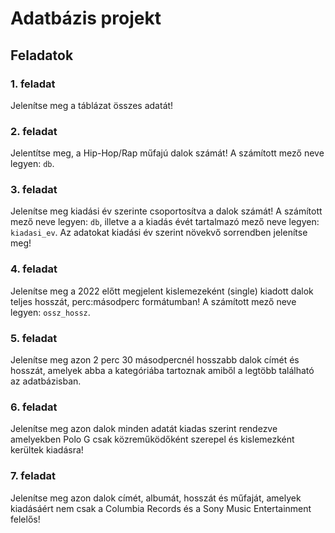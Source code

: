 # Adatbázis projekt

## Feladatok

### 1. feladat

Jelenítse meg a táblázat összes adatát!

### 2. feladat

Jelentítse meg, a Hip-Hop/Rap műfajú dalok számát! A számított mező neve legyen: `db`.

### 3. feladat

Jelenítse meg kiadási év szerinte csoportosítva a dalok számát! A számított mező neve legyen: `db`, illetve a a kiadás évét tartalmazó mező neve legyen: `kiadasi_ev`. Az adatokat kiadási év szerint növekvő sorrendben jelenítse meg!

### 4. feladat

Jelenítse meg a 2022 előtt megjelent kislemezeként (single) kiadott dalok teljes hosszát, perc:másodperc formátumban! A számított mező neve legyen: `ossz_hossz`.

### 5. feladat

Jelenítse meg azon 2 perc 30 másodpercnél hosszabb dalok címét és hosszát, amelyek abba a kategóriába tartoznak amiből a legtöbb található az adatbázisban.

### 6. feladat

Jelenítse meg azon dalok minden adatát kiadas szerint rendezve amelyekben Polo G csak közreműködőként szerepel és kislemezként kerültek kiadásra!

### 7. feladat

Jelenítse meg azon dalok címét, albumát, hosszát és műfaját, amelyek kiadásáért nem csak a Columbia Records és a Sony Music Entertainment felelős!
